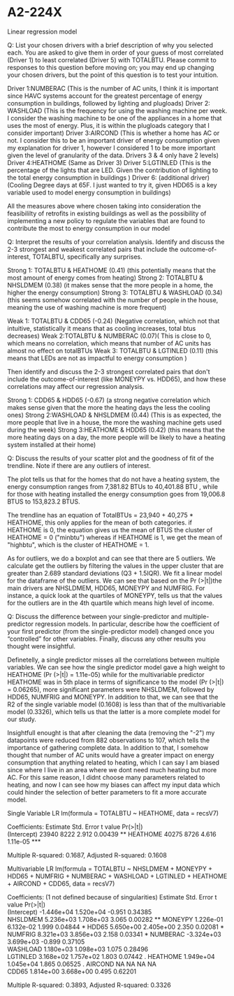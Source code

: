 # A2-224X
Linear regression model

Q: List your chosen drivers with a brief description of why you selected each. You are asked to give them in order of your guess of most correlated (Driver 1) to least correlated (Driver 5) with TOTALBTU. Please commit to responses to this question before moving on; you may end up changing your chosen drivers, but the point of this question is to test your intuition.

Driver 1:NUMBERAC (This is the number of AC units, I think it is important since HAVC systems account for the greatest percentage of energy consumption in buildings, followed by lighting and plugloads)
Driver 2: WASHLOAD (This is the frequency for using the washing machine per week. I consider the washing machine to be one of the appliances in a home that uses the most of energy. Plus, it is within the plugloads category that I consider important)
Driver 3:AIRCOND (This is whether a home has AC or not. I consider this to be an important driver of energy consumption given my explanation for driver 1, however I considered 1 to be more important given the level of granularity of the data. Drivers 3 & 4 only have 2 levels)
Driver 4:HEATHOME (Same as Driver 3)
Driver 5:LGTINLED (This is the percentage of the lights that are LED. Given the contribution of lighting to the total energy consumption in buildings )
Driver 6: (additional driver) (Cooling Degree days at 65F. I just wanted to try it, given HDD65 is a key variable used to model energy consumption in buildings)

All the measures above where chosen taking into consideration the feasibililty of retrofits in existing buildings as well as the possibility of implementing a new policy to regulate the variables that are found to contribute the most to energy consumption in our model

Q: Interpret the results of your correlation analysis. Identify and discuss the 2-3 strongest and weakest correlated pairs that include the outcome-of-interest, TOTALBTU, specifically any surprises.

Strong 1: TOTALBTU & HEATHOME (0.41) (this potentially means that the most amount of energy comes from heating)
Strong 2: TOTALBTU & NHSLDMEM (0.38) (it makes sense that the more people in a home, the higher the energy consumption)
Strong 3: TOTALBTU & WASHLOAD (0.34) (this seems somehow correlated with the number of people in the house, meaning the use of washing machine is more frequent)

Weak 1: TOTALBTU & CDD65 (-0.24) (Negative correlation, which not that intuitive, statistically it means that as cooling increases, total btus decreases)
Weak 2:TOTALBTU & NUMBERAC (0.07)( This is close to 0, which means no correlation, which means that number of AC units has almost no effect on totalBTUs
Weak 3: TOTALBTU & LGTINLED (0.11) (this means that LEDs are not as impactful to energy consumption )

Then identify and discuss the 2-3 strongest correlated pairs that don't include the outcome-of-interest (like MONEYPY vs. HDD65), and how these correlations may affect our regression analysis.

Strong 1: CDD65 & HDD65 (-0.67) (a strong negative correlation which makes sense given that the more the heating days the less the cooling ones)
Strong 2:WASHLOAD & NHSLDMEM (0.44) (This is as expected, the more people that live in a house, the more the washing machine gets used during the week)
Strong 3:HEATHOME & HDD65 (0.42) (this means that the more heating days on a day, the more people will be likely to have a heating system installed at their home)

Q: Discuss the results of your scatter plot and the goodness of fit of the trendline. Note if there are any outliers of interest.


The plot tells us that for the homes that do not have a heating system, the energy consumption ranges from 7,381.82 BTUs to 40,401.88 BTU , while for those with heating installed the energy consumption goes from 19,006.8 BTUS to 153,823.2 BTUS. 

The trendline has an equation of TotalBTUs = 23,940 + 40,275 * HEATHOME, this only applies for the mean of both categories. if HEATHOME is 0, the equation gives us the mean of BTUS the cluster of HEATHOME = 0 ("minbtu") whereas if HEATHOME is 1, we get the mean of "highbtu", which is the cluster of HEATHOME = 1.

As for outliers, we do a boxplot and can see that there are 5 outliers. We calculate get the outliers by filtering the values in the upper cluster that are greater than 2.689 standard deviations (Q3 + 1.5IQR). We fit a linear model for the dataframe of the outliers. We can see that based on the Pr (>|t|)the main drivers are NHSLDMEM, HDD65, MONEYPY and NUMFRIG. For instance, a quick look at the quartiles of MONEYPY, tells us that the values for the outliers are in the 4th quartile which means high level of income. 

Q: Discuss the difference between your single-predictor and multiple-predictor regression models. In particular, describe how the coefficient of your first predictor (from the single-predictor model) changed once you “controlled” for other variables. Finally, discuss any other results you thought were insightful.

Definetelly, a single predictor misses all the correlations between multiple variables. We can see how the single predictor model gave a high weight to HEATHOME (Pr (>|t|) = 1.11e-05) while for the multivariable predictor HEATHOME was in 5th place in terms of significance to the model (Pr (>|t|) = 0.06265), more significant parameters were NHSLDMEM, followed by HDD65, NUMFRIG and MONEYPY. In addition to that, we can see that the R2 of the single variable model (0.1608) is less than that of the multivariable model (0.3326), which tells us that the latter is a more complete model for our study.

Insightfull enought is that after cleaning the data (removing the "-2") my datapoints were reduced from 882 observations to 107, which tells the importance of gathering complete data. In addition to that, I somehow thought that number of AC units would have a greater impact on energy consumption that anything related to heating, which I can say I am biased since where I live in an area where we dont need much heating but more AC. For this same reason, I didnt choose many parameters related to heating, and now I can see how my biases can affect my input data which could hinder the selection of better parameters to fit a more accurate model. 

Single Variable LR
lm(formula = TOTALBTU ~ HEATHOME, data = recsV7)

Coefficients:
            Estimate Std. Error t value Pr(>|t|)    
(Intercept)    23940       8222   2.912  0.00439 ** 
HEATHOME       40275       8726   4.616 1.11e-05 ***

Multiple R-squared:  0.1687,	Adjusted R-squared:  0.1608 


Multivariable LR
lm(formula = TOTALBTU ~ NHSLDMEM + MONEYPY + HDD65 + NUMFRIG + 
    NUMBERAC + WASHLOAD + LGTINLED + HEATHOME + AIRCOND + CDD65, 
    data = recsV7)

Coefficients: (1 not defined because of singularities)
              Estimate Std. Error t value Pr(>|t|)   
(Intercept) -1.446e+04  1.520e+04  -0.951  0.34385   
NHSLDMEM     5.236e+03  1.708e+03   3.065  0.00282 **
MONEYPY      1.226e-01  6.132e-02   1.999  0.04844 * 
HDD65        5.650e+00  2.405e+00   2.350  0.02081 * 
NUMFRIG      8.321e+03  3.856e+03   2.158  0.03341 * 
NUMBERAC    -3.324e+03  3.699e+03  -0.899  0.37105   
WASHLOAD     1.180e+03  1.098e+03   1.075  0.28496   
LGTINLED     3.168e+02  1.757e+02   1.803  0.07442 . 
HEATHOME     1.949e+04  1.045e+04   1.865  0.06525 . 
AIRCOND             NA         NA      NA       NA   
CDD65        1.814e+00  3.668e+00   0.495  0.62201 

Multiple R-squared:  0.3893,	Adjusted R-squared:  0.3326 
